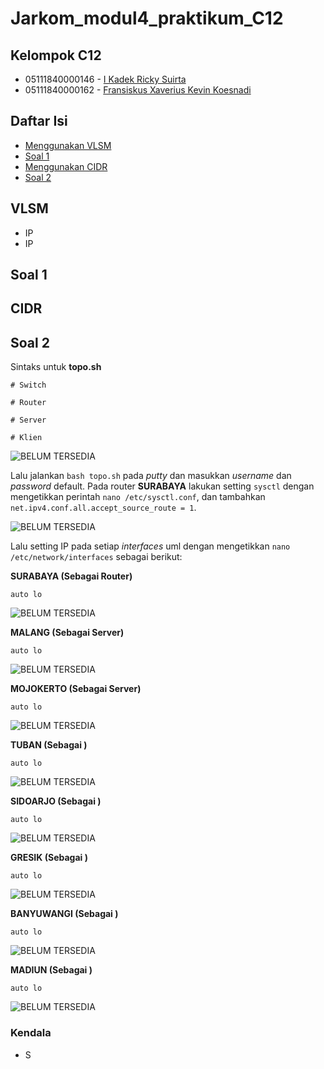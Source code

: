 # Jarkom_modul4_praktikum_C12

## Kelompok C12
* 05111840000146 - [I Kadek Ricky Suirta](https://github.com/riclown)
* 05111840000162 - [Fransiskus Xaverius Kevin Koesnadi](https://github.com/fxkevink)

## Daftar Isi
* [Menggunakan VLSM](#vlsm)
* [Soal 1](#soal-1)
* [Menggunakan CIDR](#cidr)
* [Soal 2](#soal-2)


## VLSM

* IP
* IP

## Soal 1

## CIDR

## Soal 2

Sintaks untuk **topo.sh**

```
# Switch

# Router

# Server

# Klien
```
![BELUM TERSEDIA](https://github.com/riclown/Jarkom_modul4_praktikum_C12/blob/main/img/100.0.jpg)

Lalu  jalankan `bash topo.sh` pada *putty* dan masukkan *username* dan *password* default. Pada router **SURABAYA** lakukan setting `sysctl` dengan mengetikkan perintah `nano /etc/sysctl.conf`, dan tambahkan `net.ipv4.conf.all.accept_source_route = 1`.

![BELUM TERSEDIA](https://github.com/riclown/Jarkom_modul4_praktikum_C12/blob/main/img/100.0.jpg)

Lalu setting IP pada setiap *interfaces* uml dengan mengetikkan `nano /etc/network/interfaces` sebagai berikut:

**SURABAYA (Sebagai Router)**

```
auto lo
```

![BELUM TERSEDIA](https://github.com/riclown/Jarkom_modul4_praktikum_C12/blob/main/img/100.0.jpg)

**MALANG (Sebagai Server)**

```
auto lo

```

![BELUM TERSEDIA](https://github.com/riclown/Jarkom_modul4_praktikum_C12/blob/main/img/100.0.jpg)

**MOJOKERTO (Sebagai Server)**

```
auto lo
```

![BELUM TERSEDIA](https://github.com/riclown/Jarkom_modul4_praktikum_C12/blob/main/img/100.0.jpg)

**TUBAN (Sebagai )**

```
auto lo
```

![BELUM TERSEDIA](https://github.com/riclown/Jarkom_modul4_praktikum_C12/blob/main/img/100.0.jpg)

**SIDOARJO (Sebagai )**

```
auto lo
```

![BELUM TERSEDIA](https://github.com/riclown/Jarkom_modul4_praktikum_C12/blob/main/img/100.0.jpg)

**GRESIK (Sebagai )**

```
auto lo
```

![BELUM TERSEDIA](https://github.com/riclown/Jarkom_modul4_praktikum_C12/blob/main/img/100.0.jpg)

**BANYUWANGI (Sebagai )**

```
auto lo
```

![BELUM TERSEDIA](https://github.com/riclown/Jarkom_modul4_praktikum_C12/blob/main/img/100.0.jpg)

**MADIUN (Sebagai )**

```
auto lo
```

![BELUM TERSEDIA](https://github.com/riclown/Jarkom_modul4_praktikum_C12/blob/main/img/100.0.jpg)


### Kendala
* S
